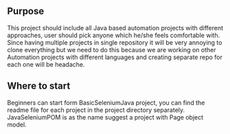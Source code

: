 ## Purpose
This project should include all Java based automation projects with different approaches, user should pick anyone which he/she feels comfortable with. Since having multiple projects in single repository it will be very annoying to clone everything but we need to do this because we are working on other Automation projects with different languages and creating separate repo for each one will be headache.

## Where to start
Beginners can start form BasicSeleniumJava project, you can find the readme file for each project in the project directory separately.
JavaSeleniumPOM is as the name suggest a project with Page object model.
